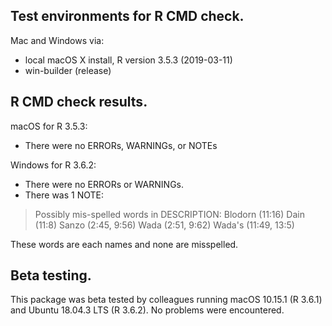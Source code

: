 ## Test environments for R CMD check.
Mac and Windows via:
* local macOS X install, R version 3.5.3 (2019-03-11)
* win-builder (release)

## R CMD check results.
macOS for R 3.5.3:
* There were no ERRORs, WARNINGs, or NOTEs

Windows for R 3.6.2:
* There were no ERRORs or WARNINGs.
* There was 1 NOTE: 

> Possibly mis-spelled words in DESCRIPTION:
  Blodorn (11:16)
  Dain (11:8)
  Sanzo (2:45, 9:56)
  Wada (2:51, 9:62)
  Wada's (11:49, 13:5)
  
These words are each names and none are misspelled.

## Beta testing.
This package was beta tested by colleagues running macOS 10.15.1 (R 3.6.1) and Ubuntu 18.04.3 LTS (R 3.6.2). No problems were encountered.
